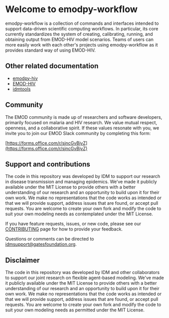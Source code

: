 # Welcome to emodpy-workflow

emodpy-workflow is a collection of commands and interfaces intended to support data-driven
scientific computing workflows. In particular, its core currently standardizes the system
of creating, calibrating, running, and obtaining output from EMOD-HIV model scenarios.
Teams of users can more easily work with each other's projects using emodpy-workflow as it
provides standard way of using EMOD-HIV.

## Other related documentation

- [emodpy-hiv]()
- [EMOD-HIV](https://docs.idmod.org/projects/emodpy-hiv/en/latest/)
- [idmtools](https://docs.idmod.org/projects/idmtools/en/latest/index.html)

## Community

The EMOD community is made up of researchers and software developers, primarily focused on
malaria and HIV research. We value mutual respect, openness, and a collaborative spirit.
If these values resonate with you, we invite you to join our EMOD Slack community by
completing this form:

[https://forms.office.com/r/sjncGvBjvZ](https://forms.office.com/r/sjncGvBjvZ)

## Support and contributions

The code in this repository was developed by IDM to support our research in disease
transmission and managing epidemics. We’ve made it publicly available under the MIT
License to provide others with a better understanding of our research and an opportunity
to build upon it for their own work. We make no representations that the code works as
intended or that we will provide support, address issues that are found, or accept pull
requests. You are welcome to create your own fork and modify the code to suit your own
modeling needs as contemplated under the MIT License.

If you have feature requests, issues, or new code, please see our
[CONTRIBUTING](https://github.com/EMOD-Hub/emodpy-workflow/blob/main/CONTRIBUTING.rst) page
for how to provide your feedback.

Questions or comments can be directed to [idmsupport@gatesfoundation.org](<mailto:idmsupport@gatesfoundation.org>).

## Disclaimer

The code in this repository was developed by IDM and other collaborators to support
our joint research on flexible agent-based modeling. We've made it publicly available
under the MIT License to provide others with a better understanding of our research
and an opportunity to build upon it for their own work. We make no representations
that the code works as intended or that we will provide support, address issues that
are found, or accept pull requests.  You are welcome to create your own fork and modify
the code to suit your own modeling needs as permitted under the MIT License.
